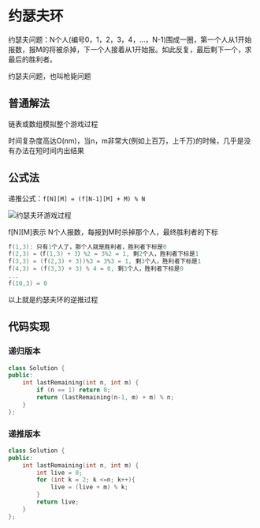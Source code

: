 # 约瑟夫环

约瑟夫问题：N个人(编号0，1，2，3，4，...，N-1)围成一圈，第一个人从1开始报数，报M的将被杀掉，下一个人接着从1开始报。如此反复，最后剩下一个，求最后的胜利者。

约瑟夫问题，也叫枪毙问题

## 普通解法

链表或数组模拟整个游戏过程

时间复杂度高达O(nm)，当n，m非常大(例如上百万，上千万)的时候，几乎是没有办法在短时间内出结果

## 公式法

递推公式：`f[N][M] = (f[N-1][M] + M) % N`

![约瑟夫环游戏过程](https://muyids.oss-cn-beijing.aliyuncs.com/yue-se-fu-circle.png)

f[N][M]表示 N个人报数，每报到M时杀掉那个人，最终胜利者的下标

```cpp
f(1,3): 只有1个人了，那个人就是胜利者，胜利者下标是0
f(2,3) =（f(1,3) + 3）%2 = 3%2 = 1, 剩2个人，胜利者下标是1
f(3,3) = (f(2,3) + 3))%3 = 3%3 = 1, 剩3个人，胜利者下标是1
f(4,3) = (f(3,3) + 3) % 4 = 0, 剩3个人，胜利者下标是0
...
f(10,3) = 0
```

以上就是约瑟夫环的逆推过程

## 代码实现

### 递归版本

```cpp
class Solution {
public:
    int lastRemaining(int n, int m) {
        if (n == 1) return 0;
        return (lastRemaining(n-1, m) + m) % n;
    }
};
```

### 递推版本

```cpp
class Solution {
public:
    int lastRemaining(int n, int m) {
        int live = 0;
        for (int k = 2; k <=n; k++){
            live = (live + m) % k;
        }
        return live;
    }
};
```







